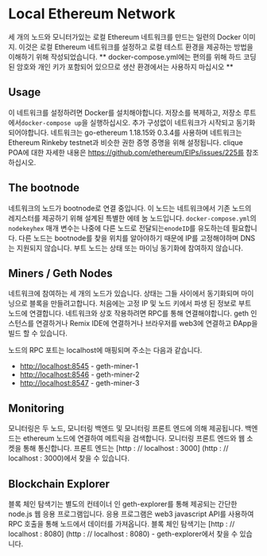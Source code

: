 # Local Ethereum Network
세 개의 노드와 모니터가있는 로컬 Ethereum 네트워크를 만드는 일련의 Docker 이미지. 이것은 로컬 Ethereum 네트워크를 설정하고 로컬 테스트 환경을 제공하는 방법을 이해하기 위해 작성되었습니다. ** docker-compose.yml에는 편의를 위해 하드 코딩 된 암호와 개인 키가 포함되어 있으므로 생산 환경에서는 사용하지 마십시오 **

## Usage
이 네트워크를 설정하려면 Docker를 설치해야합니다. 저장소를 복제하고, 저장소 루트에서`docker-compose up`을 실행하십시오. 추가 구성없이 네트워크가 시작되고 동기화되어야합니다. 네트워크는 go-ethereum 1.18.15와 0.3.4를 사용하며 네트워크는 Ethereum Rinkeby testnet과 비슷한 권한 증명 증명을 위해 설정됩니다. clique POA에 대한 자세한 내용은 https://github.com/ethereum/EIPs/issues/225를 참조하십시오.

## The bootnode
네트워크의 노드가 bootnode로 연결 중입니다. 이 노드는 네트워크에서 기존 노드의 레지스터를 제공하기 위해 설계된 특별한 에테 눔 노드입니다. `docker-compose.yml`의`nodekeyhex` 매개 변수는 나중에 다른 노드로 전달되는`enodeID`를 유도하는데 필요합니다. 다른 노드는 bootnode를 찾을 위치를 알아야하기 때문에 IP를 고정해야하며 DNS는 지원되지 않습니다. 부트 노드는 상태 또는 마이닝 동기화에 참여하지 않습니다.

## Miners / Geth Nodes
네트워크에 참여하는 세 개의 노드가 있습니다. 상태는 그들 사이에서 동기화되며 마이닝으로 블록을 만들려고합니다. 처음에는 고정 IP 및 노드 키에서 파생 된 정보로 부트 노드에 연결합니다. 네트워크와 상호 작용하려면 RPC를 통해 연결해야합니다. geth 인스턴스를 연결하거나 Remix IDE에 연결하거나 브라우저를 web3에 연결하고 ÐApp을 빌드 할 수 있습니다.

노드의 RPC 포트는 localhost에 매핑되며 주소는 다음과 같습니다.

* [http://localhost:8545](http://localhost:8545) - geth-miner-1
* [http://localhost:8546](http://localhost:8546) - geth-miner-2
* [http://localhost:8547](http://localhost:8547) - geth-miner-3


## Monitoring
모니터링은 두 노드, 모니터링 백엔드 및 모니터링 프론트 엔드에 의해 제공됩니다. 백엔드는 ethereum 노드에 연결하여 메트릭을 검색합니다. 모니터링 프론트 엔드와 웹 소켓을 통해 통신합니다. 프론트 엔드는 [http : // localhost : 3000] (http : // localhost : 3000)에서 찾을 수 있습니다.


## Blockchain Explorer
블록 체인 탐색기는 별도의 컨테이너 인 geth-explorer를 통해 제공되는 간단한 node.js 웹 응용 프로그램입니다. 응용 프로그램은 web3 javascript API를 사용하여 RPC 호출을 통해 노드에서 데이터를 가져옵니다. 블록 체인 탐색기는 [http : // localhost : 8080] (http : // localhost : 8080) - geth-explorer에서 찾을 수 있습니다.
